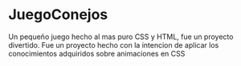 # JuegoConejos
Un pequeño juego hecho al mas puro CSS y HTML, fue un proyecto divertido.
Fue un proyecto hecho con la intencion de aplicar los conocimientos adquiridos sobre animaciones en CSS
